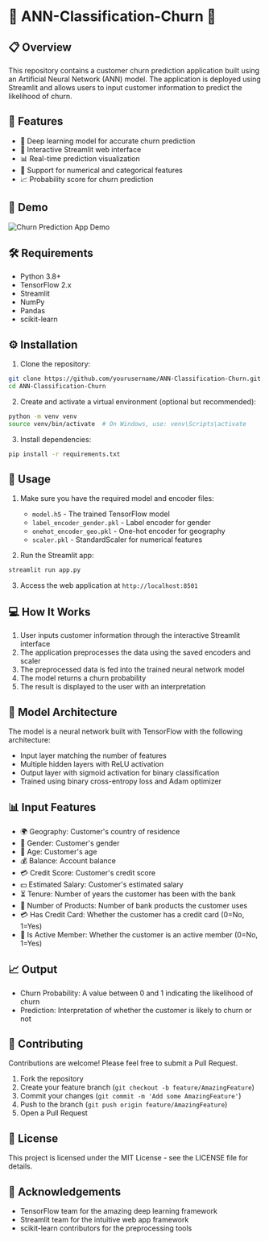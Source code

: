 # 🔄 ANN-Classification-Churn 🔄


## 📋 Overview

This repository contains a customer churn prediction application built using an Artificial Neural Network (ANN) model. The application is deployed using Streamlit and allows users to input customer information to predict the likelihood of churn.

## 🎯 Features

- 🧠 Deep learning model for accurate churn prediction
- 🔄 Interactive Streamlit web interface
- 📊 Real-time prediction visualization
- 🔢 Support for numerical and categorical features
- 📈 Probability score for churn prediction

## 🚀 Demo

![Churn Prediction App Demo](assets/demo.gif)

## 🛠️ Requirements

- Python 3.8+
- TensorFlow 2.x
- Streamlit
- NumPy
- Pandas
- scikit-learn

## ⚙️ Installation

1. Clone the repository:
```bash
git clone https://github.com/yourusername/ANN-Classification-Churn.git
cd ANN-Classification-Churn
```

2. Create and activate a virtual environment (optional but recommended):
```bash
python -m venv venv
source venv/bin/activate  # On Windows, use: venv\Scripts\activate
```

3. Install dependencies:
```bash
pip install -r requirements.txt
```

## 📝 Usage

1. Make sure you have the required model and encoder files:
   - `model.h5` - The trained TensorFlow model
   - `label_encoder_gender.pkl` - Label encoder for gender
   - `onehot_encoder_geo.pkl` - One-hot encoder for geography
   - `scaler.pkl` - StandardScaler for numerical features

2. Run the Streamlit app:
```bash
streamlit run app.py
```

3. Access the web application at `http://localhost:8501`

## 💻 How It Works

1. User inputs customer information through the interactive Streamlit interface
2. The application preprocesses the data using the saved encoders and scaler
3. The preprocessed data is fed into the trained neural network model
4. The model returns a churn probability
5. The result is displayed to the user with an interpretation

## 🧪 Model Architecture

The model is a neural network built with TensorFlow with the following architecture:
- Input layer matching the number of features
- Multiple hidden layers with ReLU activation
- Output layer with sigmoid activation for binary classification
- Trained using binary cross-entropy loss and Adam optimizer

## 📊 Input Features

- 🌍 Geography: Customer's country of residence
- 👤 Gender: Customer's gender
- 🔢 Age: Customer's age
- 💰 Balance: Account balance
- 💳 Credit Score: Customer's credit score
- 💵 Estimated Salary: Customer's estimated salary
- ⏳ Tenure: Number of years the customer has been with the bank
- 🛒 Number of Products: Number of bank products the customer uses
- 💳 Has Credit Card: Whether the customer has a credit card (0=No, 1=Yes)
- 🏃 Is Active Member: Whether the customer is an active member (0=No, 1=Yes)

## 📈 Output

- Churn Probability: A value between 0 and 1 indicating the likelihood of churn
- Prediction: Interpretation of whether the customer is likely to churn or not

## 🤝 Contributing

Contributions are welcome! Please feel free to submit a Pull Request.

1. Fork the repository
2. Create your feature branch (`git checkout -b feature/AmazingFeature`)
3. Commit your changes (`git commit -m 'Add some AmazingFeature'`)
4. Push to the branch (`git push origin feature/AmazingFeature`)
5. Open a Pull Request

## 📄 License

This project is licensed under the MIT License - see the LICENSE file for details.

## 🙏 Acknowledgements

- TensorFlow team for the amazing deep learning framework
- Streamlit team for the intuitive web app framework
- scikit-learn contributors for the preprocessing tools

